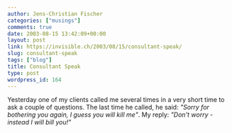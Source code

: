 ```yaml
---
author: Jens-Christian Fischer
categories: ["musings"]
comments: true
date: 2003-08-15 13:42:09+00:00
layout: post
link: https://invisible.ch/2003/08/15/consultant-speak/
slug: consultant-speak
tags: ["blog"]
title: Consultant Speak
type: post
wordpress_id: 164
---
```


Yesterday one of my clients called me several times in a very short time to ask a couple of questions.
The last time he called, he said: _"Sorry for bothering you again, I guess you will kill me"_.
My reply: _"Don't worry - instead I will bill you!"_
